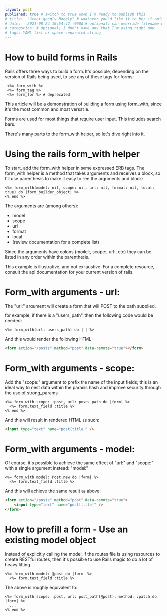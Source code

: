 ```yaml
---
layout: post
published: true # switch to true when I'm ready to publish this
# title:  "Great googly Moogly" # whatever you'd like it to be; if omitted will default to file name title
# date:   2021-08-24 16:54:42 -0600 # optional; can override filename date to re-order articles; but it must contain all those different parts; -0600 is MST
# categories: # optional; I don't have any that I'm using right now
# tags: YAML list or space-separated string
---
```


# How to build forms in Rails

Rails offers three ways to build a form. It's possible, depending on the version of Rails being used, to see any of these tags for forms:

```erb
 <%= form_with %>
 <%= form_tag %>
 <%= form_for %> # deprecated
```

This article will be a demonstration of building a form using form_with, since it's the most common and most versatile.

Forms are used for most things that require user input. This includes search bars.

There's many parts to the form_with helper, so let's dive right into it.

# Using the rails form_with helper

To start, add the form_with helper in some expressed ERB tags. The form_with helper is a method that takes arguments and receives a block, so I'll use parenthesis to make it easy to see the arguments and block:

```erb
<%= form_with(model: nil, scope: nil, url: nil, format: nil, local: true) do |form_builder_object| %>
<% end %>
```

The arguments are (among others):

-   model
-   scope
-   url
-   format
-   local
-   (review documentation for a complete list)

Since the arguments have colons (model:, scope:, url:, etc) they can be listed in any order within the parenthesis.

This example is illustrative, and not exhaustive. For a complete resource, consult the api documentation for your current version of rails.

# Form_with arguments - url:

The "url:" argument will create a form that will POST to the path supplied.

for example, if there is a "users_path", then the following code would be needed:

```erb
<%= form_with(url: users_path) do |f| %>
```

And this would render the following HTML:

```html
<form action="/posts" method="post" data-remote="true"></form>
```

# Form_with arguments - scope:

Add the "scope:" argument to prefix the name of the input fields; this is an ideal way to nest data within the params hash and improve security through the use of strong_params

```erb
<%= form_with scope: :post, url: posts_path do |form| %>
  <%= form.text_field :title %>
<% end %>
```

And this will result in rendered HTML as such:

```html
<input type="text" name="post[title]" />
```

# Form_with arguments - model:

Of course, it's possible to achieve the same effect of "url:" and "scope:" with a single argument instead: "model:"

```erb
<%= form_with model: Post.new do |form| %>
  <%= form.text_field :title %>
```

And this will achieve the same result as above:

```html
<form action="/posts" method="post" data-remote="true">
    <input type="text" name="post[title]" />
</form>
```

# How to prefill a form - Use an existing model object

Instead of explicitly calling the model, if the routes file is using resources to create RESTful routes, then it's possible to use Rails magic to do a lot of heavy lifting.

```erb
<%= form_with model: @post do |form| %>
  <%= form.text_field :title %>
```

The above is roughly equivalent to:

```erb
<%= form_with scope: :post, url: post_path(@post), method: :patch do |form| %>
  ...
<% end %>
```



